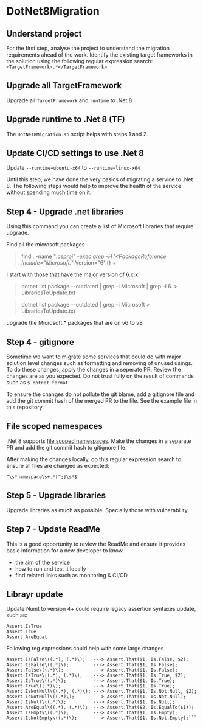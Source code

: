 # DotNet8Migration

## Understand project
For the first step, analyse the project to understand the migration requirements ahead of the work.
Identify the existing target frameworks in the solution using the following regular expression search:
``<TargetFramework>.*</TargetFramework>``

## Upgrade all TargetFramework

Upgrade all ``TargetFramework`` and ``runtime`` to .Net 8

## Upgrade runtime to .Net 8 (TF)
The ```DotNet8Migration.sh``` script helps with steps 1 and 2. 

## Update CI/CD settings to use .Net 8

Update ``--runtime=ubuntu-x64`` to ``--runtime=linux-x64``

Until this step, we have done the very basics of migrating a service to .Net 8. The following steps would help to improve the health of the service without spending much time on it.

## Step 4 - Upgrade .net libraries 
Using this command you can create a list of Microsoft libraries that require upgrade. 

Find all the microsoft packages
> find . -name "*.csproj" -exec grep -H '<PackageReference Include="Microsoft.*" Version="6' {} +

I start with those that have the major version of 6.x.x.


> dotnet list package --outdated | grep -i Microsoft | grep -i 6. > LibrariesToUpdate.txt

>dotnet list package --outdated | grep -i Microsoft > LibrariesToUpdate.txt

upgrade the Microsoft.* packages that are on v6 to v8

## Step 4 - gitignore
Sometime we want to migrate some services that could do with major solution level changes such as formatting and removing of unused usings.  
To do these changes, apply the changes in a seperate PR. Review the changes are as you expected. Do not trust fully on the result of commands such as ``$ dotnet format``.

To ensure the changes do not pollute the git blame, add a gitignore file and add the git commit hash of the merged PR to the file. See the example file in this repository.

## File scoped namespaces

.Net 8 supports [file scoped namespaces](https://learn.microsoft.com/en-us/dotnet/csharp/language-reference/proposals/csharp-10.0/file-scoped-namespaces).
Make the changes in a separate PR and add the git commit hash to gitignore file.

After making the changes locally, do this regular expression search to ensure all files are changed as expected:

``^\s*namespace\s+.*[^;]\s*$``

## Step 5 - Upgrade libraries
 Upgrade libraries as much as possible. Specially those with vulnerability.

## Step 7 - Update ReadMe 
This is a good opportunity to review the ReadMe and ensure it provides basic information for a new developer to know 
* the aim of the service  
* how to run and test it locally
* find related links such as monitoring & CI/CD

## Librayr update

Update Nunit to version 4+ could require legacy assertion syntaxes update, such as:
```
Assert.IsTrue
Assert.True
Assert.AreEqual
```

Following reg expressions could help with some large changes

```
Assert.IsFalse\((.*), (.*)\);   ---> Assert.That($1, Is.False, $2);
Assert.IsFalse\((.*)\);         ---> Assert.That($1, Is.False);
Assert.False\((.*)\);           ---> Assert.That($1, Is.False);
Assert.IsTrue\((.*), (.*)\);    ---> Assert.That($1, Is.True, $2);
Assert.IsTrue\((.*)\);          ---> Assert.That($1, Is.True);
Assert.True\((.*)\);            ---> Assert.That($1, Is.True);
Assert.IsNotNull\((.*), (.*)\); ---> Assert.That($1, Is.Not.Null, $2);
Assert.IsNotNull\((.*)\);       ---> Assert.That($1, Is.Not.Null);
Assert.IsNull\((.*)\);          ---> Assert.That($1, Is.Null);
Assert.AreEqual\((.*), (.*)\);  ---> Assert.That($2, Is.EqualTo($1));
Assert.IsEmpty\((.*)\);         ---> Assert.That($1, Is.Empty);
Assert.IsNotEmpty\((.*)\);      ---> Assert.That($1, Is.Not.Empty);```